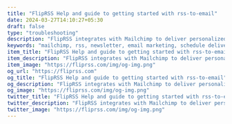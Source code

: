 ```yaml
---
title: "FlipRSS Help and guide to getting started with rss-to-email"
date: 2024-03-27T14:10:27+05:30
draft: false
type: "troubleshooting"
description: "FlipRSS integrates with Mailchimp to deliver personalized RSS-powered email newsletters to your subscribers."
keywords: "mailchimp, rss, newsletter, email marketing, schedule delivery, open rate, subscriber, engagement"
item_title: "FlipRSS Help and guide to getting started with rss-to-email"
item_description: "FlipRSS integrates with Mailchimp to deliver personalized RSS-powered email newsletters to your subscribers."
item_image: "https://fliprss.com/img/og-img.png"
og_url: "https://fliprss.com"
og_title: "FlipRSS Help and guide to getting started with rss-to-email"
og_description: "FlipRSS integrates with Mailchimp to deliver personalized RSS-powered email newsletters to your subscribers."
og_image: "https://fliprss.com/img/og-img.png"
twitter_title: "FlipRSS Help and guide to getting started with rss-to-email"
twitter_description: "FlipRSS integrates with Mailchimp to deliver personalized RSS-powered email newsletters to your subscribers."
twitter_image: "https://fliprss.com/img/og-img.png"
---
```

